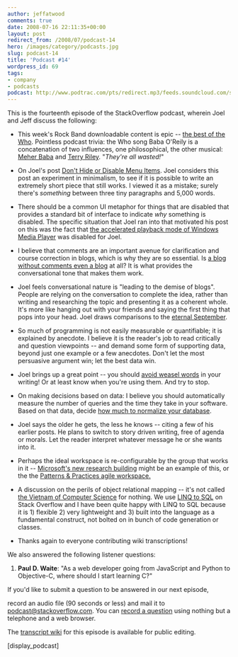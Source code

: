 ```yaml
---
author: jeffatwood
comments: true
date: 2008-07-16 22:11:35+00:00
layout: post
redirect_from: /2008/07/podcast-14
hero: /images/category/podcasts.jpg
slug: podcast-14
title: 'Podcast #14'
wordpress_id: 69
tags:
- company
- podcasts
podcast: http://www.podtrac.com/pts/redirect.mp3/feeds.soundcloud.com/stream/14378386-stack-exchange-stack-overflow-podcast-63.mp3
---
```



This is the fourteenth episode of the StackOverflow podcast, wherein Joel and Jeff discuss the following:






  * This week's Rock Band downloadable content is epic -- [the best of the Who](http://www.xbox360fanboy.com/2008/07/01/the-best-of-the-who-rock-band-tracklist-revealed/). Pointless podcast trivia: the Who song Baba O'Reily is a concatenation of two influences, one philosophical, the other musical: [Meher Baba](http://en.wikipedia.org/wiki/Baba_O%27Riley) and [Terry Riley](http://en.wikipedia.org/wiki/Terry_Riley). "_They're all wasted!_"


  * On Joel's post [Don't Hide or Disable Menu Items](http://www.joelonsoftware.com/items/2008/07/01.html). Joel considers this post an experiment in minimalism, to see if it is possible to write an extremely short piece that still works. I viewed it as a mistake; surely there's _something_ between three tiny paragraphs and 5,000 words.


  * There should be a common UI metaphor for things that are disabled that provides a standard bit of interface to indicate _why_ something is disabled. The specific situation that Joel ran into that motivated his post on this was the fact that [the accelerated playback mode of Windows Media Player](http://blog.stackoverflow.com/2008/06/listen-to-podcasts-in-less-time/) was disabled for Joel.


  * I believe that comments are an important avenue for clarification and course correction in blogs, which is why they are so essential. Is [a blog without comments even a blog](http://www.codinghorror.com/blog/archives/000538.html) at all? It is what provides the conversational tone that makes them work.


  * Joel feels conversational nature is "leading to the demise of blogs". People are relying on the conversation to complete the idea, rather than writing and researching the topic and presenting it as a coherent whole. It's more like hanging out with your friends and saying the first thing that pops into your head. Joel draws comparisons to the [eternal September](http://en.wikipedia.org/wiki/Eternal_September).


  * So much of programming is not easily measurable or quantifiable; it is explained by anecdote. I believe it is the reader's job to read critically and question viewpoints -- and demand some form of supporting data, beyond just one example or a few anecdotes. Don't let the most persuasive argument win; let the best data win.


  * Joel brings up a great point -- you should [avoid weasel words](http://en.wikipedia.org/wiki/Weasel_word) in your writing! Or at least know when you're using them. And try to stop.  



  * On making decisions based on data: I believe you should automatically measure the number of queries and the time they take in your software. Based on that data, decide [how much to normalize your database](http://www.codinghorror.com/blog/archives/001152.html).


  * Joel says the older he gets, the less he knows -- citing a few of his earlier posts. He plans to switch to story driven writing, free of agenda or morals. Let the reader interpret whatever message he or she wants into it.


  * Perhaps the ideal workspace is re-configurable by the group that works in it -- [Microsoft's new research building](http://www.fastcompany.tv/video/the-innovations-microsoft%E2%80%99s-new-research-building) might be an example of this, or the the [Patterns & Practices agile workspace.](http://channel9.msdn.com/ShowPost.aspx?PostID=238321)

  * A discussion on the perils of object relational mapping -- it's not called [the Vietnam of Computer Science](http://blogs.tedneward.com/2006/06/26/The+Vietnam+Of+Computer+Science.aspx) for nothing. We use [LINQ to SQL](http://msdn.microsoft.com/en-us/library/bb425822.aspx) on Stack Overflow and I have been quite happy with LINQ to SQL because it is 1) flexible 2) very lightweight and 3) built into the language as a fundamental construct, not bolted on in bunch of code generation or classes. 


  * Thanks again to everyone contributing wiki transcriptions!




We also answered the following listener questions:






  1. **Paul D. Waite**: "As a web developer going from JavaScript and Python to Objective-C, where should I start learning C?"






If you'd like to submit a question to be answered in our next episode,  

record an audio file (90 seconds or less) and mail it to [podcast@stackoverflow.com](mailto:podcast@stackoverflow.com). You can [record a question](http://blog.stackoverflow.com/index.php/2008/05/recording-podcast-questions-using-your-telephone/) using nothing but a telephone and a web browser.





The [transcript wiki](http://stackoverflow.fogbugz.com/default.asp?W13086) for this episode is available for public editing.




[display_podcast]




